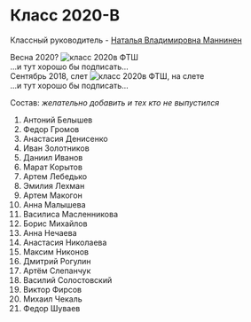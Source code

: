<!--?title Класс 2020-В -->

# Класс 2020-В

Классный руководитель - [Наталья Владимировна Маннинен](/people/manninen/index.html)

<div class="row">
  <div class="col-xl-6 col-sm-12 text-center">
    Весна 2020?
    <img src="https://pths-archive.github.io/static/img/classes/2020v/group-at-entrance.jpg" alt="класс 2020в ФТШ" class="full-width"/><br/>
    <span class="hint">...и тут хорошо бы подписать...</span>
  </div>
  <div class="col-xl-6 col-sm-12 text-center">
    Сентябрь 2018, слет
    <img src="https://pths-archive.github.io/static/img/classes/2020v/group-in-forest.jpg" alt="класс 2020в ФТШ, на слете" class="full-width"/><br/>
    <span class="hint">...и тут хорошо бы подписать...</span>
  </div>
</div>

Состав: _желательно добавить и тех кто не выпустился_

1. Антоний Белышев
1. Федор Громов
1. Анастасия Денисенко
1. Иван Золотников
1. Даниил Иванов
1. Марат Корытов
1. Артем Лебедько
1. Эмилия Лехман
1. Артем Макогон
1. Анна Малышева
1. Василиса Масленникова
1. Борис Михайлов
1. Анна Нечаева
1. Анастасия Николаева
1. Максим Никонов
1. Дмитрий Рогулин
1. Артём Слепанчук
1. Василий Солостовский
1. Виктор Фирсов
1. Михаил Чекаль
1. Федор Шуваев

